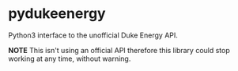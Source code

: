 # pydukeenergy
Python3 interface to the unofficial Duke Energy API.

**NOTE** This isn't using an official API therefore this library could stop working at any time, without warning.

```python
```